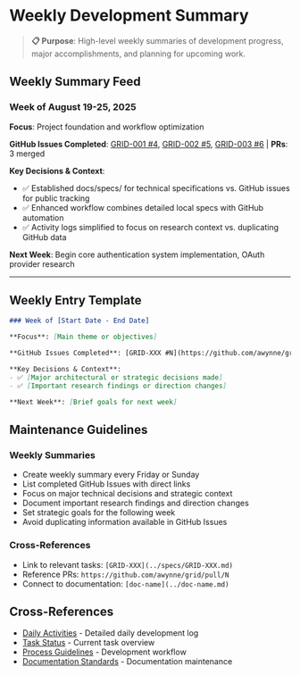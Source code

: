 # Weekly Development Summary

> **📋 Purpose**: High-level weekly summaries of development progress, major accomplishments, and planning for upcoming work.

## Weekly Summary Feed

### Week of August 19-25, 2025

**Focus**: Project foundation and workflow optimization

**GitHub Issues Completed**: [GRID-001 #4](https://github.com/awynne/grid/issues/4), [GRID-002 #5](https://github.com/awynne/grid/issues/5), [GRID-003 #6](https://github.com/awynne/grid/issues/6) | **PRs**: 3 merged

**Key Decisions & Context**:
- ✅ Established docs/specs/ for technical specifications vs. GitHub issues for public tracking
- ✅ Enhanced workflow combines detailed local specs with GitHub automation
- ✅ Activity logs simplified to focus on research context vs. duplicating GitHub data

**Next Week**: Begin core authentication system implementation, OAuth provider research

---

## Weekly Entry Template  
```markdown
### Week of [Start Date - End Date]

**Focus**: [Main theme or objectives]

**GitHub Issues Completed**: [GRID-XXX #N](https://github.com/awynne/grid/issues/N), [GRID-YYY #M](https://github.com/awynne/grid/issues/M) | **PRs**: [N] merged

**Key Decisions & Context**:
- ✅ [Major architectural or strategic decisions made]
- ✅ [Important research findings or direction changes]

**Next Week**: [Brief goals for next week]
```

## Maintenance Guidelines

### Weekly Summaries
- Create weekly summary every Friday or Sunday
- List completed GitHub Issues with direct links
- Focus on major technical decisions and strategic context
- Document important research findings and direction changes
- Set strategic goals for the following week
- Avoid duplicating information available in GitHub Issues

### Cross-References
- Link to relevant tasks: `[GRID-XXX](../specs/GRID-XXX.md)`
- Reference PRs: `https://github.com/awynne/grid/pull/N`
- Connect to documentation: `[doc-name](../doc-name.md)`

## Cross-References
- [Daily Activities](./daily.md) - Detailed daily development log
- [Task Status](../specs/status.md) - Current task overview
- [Process Guidelines](../process.md) - Development workflow
- [Documentation Standards](../documentation.md) - Documentation maintenance